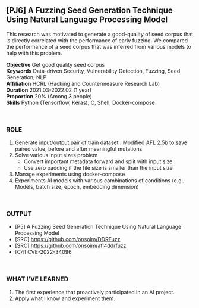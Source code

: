
## [PJ6] A Fuzzing Seed Generation Technique Using Natural Language Processing Model

This research was motivated to generate a good-quality of seed corpus that is directly correlated with the performance of early fuzzing. We compared the performance of a seed corpus that was inferred from various models to help with this problem.

**Objective** Get good quality seed corpus<br>
**Keywords** Data-driven Security, Vulnerability Detection, Fuzzing, Seed Generation, NLP<br>
**Affiliation** HCRL (Hacking and Countermeasure Research Lab)<br>
**Duration** 2021.03-2022.02 (1 year)<br>
**Proportion** 20% (Among 3 people)<br>
**Skills** Python (Tensorflow, Keras), C, Shell, Docker-compose

<br>

### ROLE

1. Generate input/output pair of train dataset
    : Modified AFL 2.5b to save paired value, before and after meaningful mutations
2. Solve various input sizes problem
    - Convert important metadata forward and split with input size
    - Use zero padding if the file size is smaller than the input size
3. Manage experiments using docker-compose
4. Experiments AI models with various combinations of conditions (e.g., Models, batch size, epoch, embedding dimension)

<br>

### OUTPUT

- [P5] A Fuzzing Seed Generation Technique Using Natural Language Processing Model
- [SRC] https://github.com/onsoim/DDRFuzz
- [SRC] https://github.com/onsoim/afl4ddrfuzz
- [C4] CVE-2022-34096

<br>

### WHAT I'VE LEARNED

1. The first experience that proactively participated in an AI project.
2. Apply what I know and experiment them.

